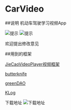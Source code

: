 # CarVideo
##说明
机动车驾驶学习视频App

![提示](https://raw.github.com/YLBFDEV/CarVideo/master/resources.io/demonstration.gif)
![提示](https://raw.github.com/YLBFDEV/CarVideo/master/resources.io/raw_code.png)

欢迎提出修改意见

##用到的框架

[JieCaoVideoPlayer视频框架](https://github.com/lipangit/JieCaoVideoPlayer)

[butterknife](https://github.com/JakeWharton/butterknife)


[greenDAO](https://github.com/greenrobot/greenDAO)

[KLog](https://github.com/ZhaoKaiQiang/KLog)

下载地址
![下载地址](https://raw.github.com/YLBFDEV/CarVideo/master/resources.io/raw_code.png)

